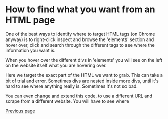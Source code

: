 # How to find what you want from an HTML page

One of the best ways to identify where to target HTML tags (on Chrome anyway) is to right-click inspect
and browse the 'elements' section and hover over, click and search through the different tags to see where
the information you want is. 

When you hover over the different divs in 'elements' you will see on the left on the website itself 
what you are hovering over.

Here we target the exact part of the HTML we want to grab. This can take a bit of trial and error. Sometimes divs are nested inside more divs, until it's hard to see where anything really is. Sometimes it's not so bad.

You can even change and extend this code, to use a different URL and scrape from a different website. You will have to see where 


[Previous page](https://github.com/jdm79/basic-bs4/blob/main/3-web-scraping-exercise-1.md)